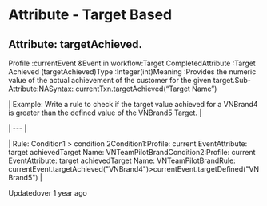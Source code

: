# Attribute - Target Based

## Attribute: targetAchieved.

Profile :currentEvent &Event in workflow:Target CompletedAttribute :Target Achieved (targetAchieved)Type :Integer(int)Meaning :Provides the numeric value of the actual achievement of the customer for the given target.Sub-Attribute:NASyntax: currentTxn.targetAchieved(“Target Name”)

| Example: Write a rule to check if the target value achieved for a VNBrand4 is greater than the defined value of the VNBrand5 Target. |

| --- |

| Rule: Condition1 > condition 2Condition1:Profile: current EventAttribute: target achievedTarget Name: VNTeamPilotBrandCondition2:Profile: current EventAttribute: target achievedTarget Name: VNTeamPilotBrandRule: currentEvent.targetAchieved("VNBrand4")>currentEvent.targetDefined("VNBrand5") |



Updatedover 1 year ago